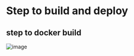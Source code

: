 # Step to build and deploy
## step to docker build 
![image](https://github.com/vijaymoorthy/Google-Kubernetes-Deployment-ServiceExample/assets/5792365/e0f27550-af22-45d8-bb65-b61a0f8a24d4)


